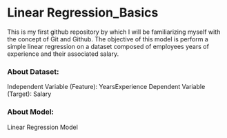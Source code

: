 # Linear Regression_Basics
This is my first github repository by which I will be familiarizing myself with the concept of Git and Github. The objective of this model is perform a simple linear regression on a dataset composed of employees years of experience and their associated salary.

### About Dataset:
Independent Variable (Feature): YearsExperience
Dependent Variable (Target): Salary

### About Model:
Linear Regression Model

